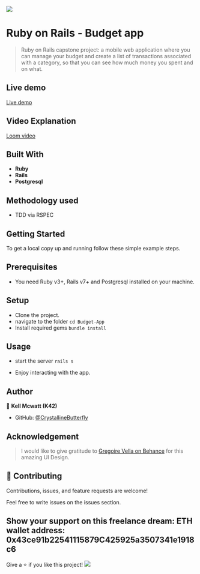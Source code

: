 ![](https://img.shields.io/badge/Microverse-blueviolet)

# Ruby on Rails - Budget app

> Ruby on Rails capstone project: a mobile web application where you can manage your budget and create a list of transactions associated with a category, so that you can see how much money you spent and on what.

## Live demo

[Live demo]()

## Video Explanation

[Loom video]()

## Built With

- **Ruby**
- **Rails**
- **Postgresql**

## Methodology used

- TDD via RSPEC

## Getting Started

To get a local copy up and running follow these simple example steps.

## Prerequisites

- You need Ruby v3+, Rails v7+ and Postgresql installed on your machine.

## Setup

- Clone the project. 
- navigate to the folder `cd Budget-App`
- Install required gems `bundle install`

## Usage

- start the server `rails s`

- Enjoy interacting with the app.

## Author

👤 **Kell Mcwatt (K42)**

- GitHub: [@CrystallineButterfly](https://github.com/CrystallineButterfly)

## Acknowledgement

> I would like to give gratitude to [Gregoire Vella on Behance](https://www.behance.net/gregoirevella) for this amazing UI Design.

## 🤝 Contributing

Contributions, issues, and feature requests are welcome!

Feel free to write issues on the issues section.

## Show your support on this freelance dream: ETH wallet address: 0x43ce91b22541115879C425925a3507341e1918c6

Give a ⭐️ if you like this project!
![](https://img.shields.io/badge/Microverse-blueviolet)